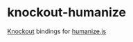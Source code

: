 knockout-humanize
=================

[Knockout](https://github.com/knockout/knockout) bindings for [humanize.js](https://github.com/taijinlee/humanize)
